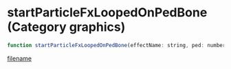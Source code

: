 # startParticleFxLoopedOnPedBone (Category graphics)

```js
function startParticleFxLoopedOnPedBone(effectName: string, ped: number, xOffset: number, yOffset: number, zOffset: number, xRot: number, yRot: number, zRot: number, boneIndex: int, scale: number, xAxis: boolean, yAxis: boolean, zAxis: boolean): int
```

[filename](startParticleFxLoopedOnPedBone_m.md ':include')
